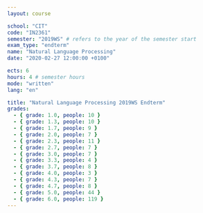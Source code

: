 ```yaml
---
layout: course

school: "CIT"
code: "IN2361"
semester: "2019WS" # refers to the year of the semester start
exam_type: "endterm"
name: "Natural Language Processing"
date: "2020-02-27 12:00:00 +0100"

ects: 6
hours: 4 # semester hours
mode: "written"
lang: "en"

title: "Natural Language Processing 2019WS Endterm"
grades:
  - { grade: 1.0, people: 10 }
  - { grade: 1.3, people: 10 }
  - { grade: 1.7, people: 9 }
  - { grade: 2.0, people: 7 }
  - { grade: 2.3, people: 11 }
  - { grade: 2.7, people: 7 }
  - { grade: 3.0, people: 7 }
  - { grade: 3.3, people: 4 }
  - { grade: 3.7, people: 8 }
  - { grade: 4.0, people: 3 }
  - { grade: 4.3, people: 7 }
  - { grade: 4.7, people: 8 }
  - { grade: 5.0, people: 44 }
  - { grade: 6.0, people: 119 }
---
```



